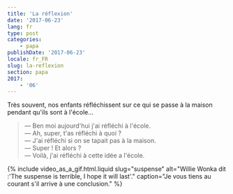 ```yaml
---
title: 'La réflexion'
date: '2017-06-23'
lang: fr
type: post
categories:
    - papa
publishDate: '2017-06-23'
locale: fr_FR
slug: la-reflexion
section: papa
2017:
    - '06'
---
```


Très souvent, nos enfants réfléchissent sur ce qui se passe à la maison pendant qu'ils sont à l'école…

<!--more-->

> — Ben moi aujourd'hui j'ai réfléchi à l'école.  
> — Ah, super, t'as réfléchi à quoi ?  
> — J'ai réfléchi si on se tapait pas à la maison.  
> — Super ! Et alors ?  
> — Voilà, j'ai réfléchi à cette idée a l'école.

{% include video_as_a_gif.html.liquid 
    slug="suspense" 
    alt="Willie Wonka dit :'The suspense is terrible, I hope it will last'."
    caption="Je vous tiens au courant s'il arrive à une conclusion." 
%}
